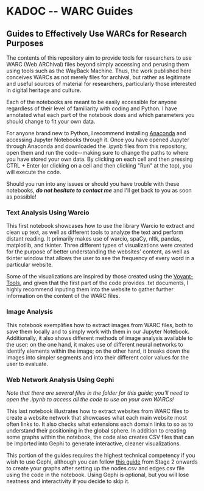 # KADOC -- WARC Guides
 ## Guides to Effectively Use WARCs for Research Purposes
 The contents of this repository aim to provide tools for researchers to use WARC (Web ARChival) files beyond simply accessing and perusing them using tools such as the WayBack Machine. Thus, the work published here conceives WARCs as not merely files for archival, but rather as legitimate and useful sources of material for researchers, particularly those interested in digital heritage and culture.
 
 Each of the notebooks are meant to be easily accessible for anyone regardless of their level of familiarity with coding and Python. I have annotated what each part of the notebook does and which parameters you should change to fit your own data.
 
 For anyone brand new to Python, I recommend installing [Anaconda](https://www.anaconda.com/download/) and accessing Jupyter Notebooks through it. Once you have opened Jupyter through Anaconda and downloaded the .ipynb files from this repository, open them and run the code--making sure to change the paths to where you have stored your own data. By clicking on each cell and then pressing CTRL + Enter (or clicking on a cell and then clicking "Run" at the top), you will execute the code.
 
 Should you run into any issues or should you have trouble with these notebooks, ***do not hesitate to contact me*** and I'll get back to you as soon as possible!

 ### Text Analysis Using Warcio
 This first notebook showcases how to use the library Warcio to extract and clean up text, as well as different tools to analyze the text and perform distant reading. It primarily makes use of warcio, spaCy, nltk, pandas, matplotlib, and tkinter. Three different types of visualizations were created for the purpose of better understanding the websites' content, as well as tkinter window that allows the user to see the frequency of every word in a particular website. 
 
 Some of the visualizations are inspired by those created using the [Voyant-Tools](https://voyant-tools.org/), and given that the first part of the code provides .txt documents, I highly recommend inputing them into the website to gather further information on the content of the WARC files.

 ### Image Analysis
  This notebook exemplifies how to extract images from WARC files, both to save them locally and to simply work with them in our Jupyter Notebook. Additionally, it also shows different methods of image analysis available to the user: on the one hand, it makes use of different neural networks to identify elements within the image; on the other hand, it breaks down the images into simpler segments and into their different color values for the user to evaluate. 

 ### Web Network Analysis Using Gephi
_Note that there are several files in the folder for this guide; you'll need to open the .ipynb to access all the code to use on your own WARCs!_ 
  
  This last notebook illustrates how to extract websites from WARC files to create a website network that showcases what each main website most often links to. It also checks what extensions each domain links to so as to understand their positioning in the global sphere. In addition to creating some graphs within the notebook, the code also creates CSV files that can be imported into Gephi to generate interactive, cleaner visualizations. 
  
  This portion of the guides requires the highest technical competency if you wish to use Gephi, although you can follow [this guide](https://medium.com/data-analytics-at-nesta/how-to-create-network-visualisations-with-gephi-a-step-by-step-tutorial-e0743c49ec72) from Stage 2 onwards to create your graphs after setting up the nodes.csv and edges.csv file using the code in the notebook. Using Gephi is optional, but you will lose neatness and interactivity if you decide to skip it.

